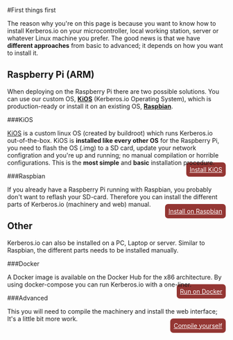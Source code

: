 #First things first

The reason why you're on this page is because you want to know how to install Kerberos.io on your microcontroller, local working station, server or whatever Linux machine you prefer. The good news is that we have **different approaches** from basic to advanced; it depends on how you want to install it.

## Raspberry Pi (ARM)

When deploying on the Raspberry Pi there are two possible solutions. You can use our custom OS, [**KiOS**](installation/KiOS) (Kerberos.io Operating System), which is production-ready or install it on an existing OS, [**Raspbian**](installation/Raspbian).

###KiOS

[KiOS](https://github.com/kerberos-io/kios) is a custom linux OS (created by buildroot) which runs Kerberos.io out-of-the-box. KiOS is **installed like every other OS** for the Raspberry Pi, you need to flash the OS (.img) to a SD card, update your network configration and you're up and running; no manual compilation or horrible configurations. This is the **most simple** and **basic** installation procedure.

<div style="float:right;margin-top:-15px;"><a href="installation/KiOS" style="color:#fff;background-color:#943633;border-radius:7px;padding:8px;">Install KiOS</a></div>

###Raspbian

If you already have a Raspberry Pi running with Raspbian, you probably don't want to reflash your SD-card. Therefore you can install the different parts of Kerberos.io (machinery and web) manual.

<div style="float:right;margin-top:-15px;"><a href="installation/Raspbian" style="color:#fff;background-color:#943633;border-radius:7px;padding:8px;">Install on Raspbian</a></div>

## Other

Kerberos.io can also be installed on a PC, Laptop or server. Similar to Raspbian, the different parts needs to be installed manually.

###Docker

A Docker image is available on the Docker Hub for the x86 architecture. By using docker-compose you can run Kerberos.io with a one-liner. 

<div style="float:right;margin-top:-15px;"><a href="installation/Docker" style="color:#fff;background-color:#943633;border-radius:7px;padding:8px;">Run on Docker</a></div>

###Advanced

This you will need to compile the machinery and install the web interface; It's a little bit more work.

<div style="float:right;margin-top:-15px;"><a href="installation/advanced" style="color:#fff;background-color:#943633;border-radius:7px;padding:8px;">Compile yourself</a></div>
